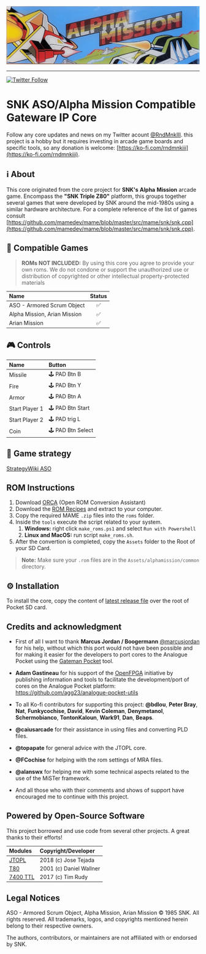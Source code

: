 [![Alpha Mission Marqueé](alpha-mission_marquee.jpg)](#)

---

[![Twitter Follow](https://img.shields.io/twitter/follow/rndmnkiii?style=social)](https://twitter.com/rndmnkiii)

# SNK ASO/Alpha Mission Compatible Gateware IP Core

Follow any core updates and news on my Twitter acount [@RndMnkIII](https://twitter.com/RndMnkIII). this project is a hobby but it requires investing in arcade game boards and specific tools, so any donation is welcome: [https://ko-fi.com/rndmnkiii](https://ko-fi.com/rndmnkiii).

## ℹ️ About

This core originated from the core project for __SNK's__ __Alpha__ __Mission__ arcade game. Encompass the __"SNK Triple Z80"__ platform, this groups together several games that were developed by SNK around the mid-1980s using a similar hardware architecture. For a complete reference of the list of games consult
[https://github.com/mamedev/mame/blob/master/src/mame/snk/snk.cpp](https://github.com/mamedev/mame/blob/master/src/mame/snk/snk.cpp).

## 🔗 Compatible Games

> __ROMs NOT INCLUDED:__ By using this core you agree to provide your own roms. We do not condone or support the unauthorized use or distribution of copyrighted or other intellectual property-protected materials

| Name                         | Status |
| :--------------------------- | :----: |
| ASO - Armored Scrum Object   |  ✅    |
| Alpha Mission, Arian Mission |  ✅    |
| Arian Mission                |  ✅    |

## 🎮 Controls
| Name           | Button          |
| :------------- | :-------------- |
| Missile        | 🕹️ PAD Btn B      |
| Fire           | 🕹️ PAD Btn Y      |
| Armor          | 🕹️ PAD Btn A      |
| Start Player 1 | 🕹️ PAD Btn Start  |
| Start Player 2 | 🕹️ PAD trig L     |
| Coin           | 🕹️ PAD Btn Select |

## 🧩 Game strategy
[StrategyWiki ASO](https://strategywiki.org/wiki/ASO:_Armored_Scrum_Object)

## ROM Instructions

1. Download [ORCA](https://github.com/opengateware/tools-orca/releases/latest) (Open ROM Conversion Assistant)
2. Download the [ROM Recipes](https://github.com/RndMnkIII/PocketAlphaMission/releases/tag/alphamission_rom-recipes-v1.0) and extract to your computer.
3. Copy the required MAME `.zip` files into the `roms` folder.
4. Inside the `tools` execute the script related to your system.
   1. **Windows:** right click `make_roms.ps1` and select `Run with Powershell`
   2. **Linux and MacOS:** run script `make_roms.sh`.
5. After the convertion is completed, copy the `Assets` folder to the Root of your SD Card.

> **Note:** Make sure your `.rom` files are in the `Assets/alphamission/common` directory.

## ⚙️ Installation

To install the core, copy the content of [latest release file](https://github.com/RndMnkIII/PocketAlphaMission/releases/download/alphamission-pocket-v1.0/rndmnkiii.alphamission_pocket-v1.0.zip) over the root of Pocket SD card.

## Credits and acknowledgment
* First of all I want to thank __Marcus Jordan / Boogermann__ [@marcusjordan](https://twitter.com/marcusjordan) for his help, without which this port would not have been possible and for making it easier for the developers to port cores to the Analogue Pocket using the [Gateman Pocket](https://github.com/opengateware/gateman-pocket) tool.

* __Adam Gastineau__ for his support of the [OpenFPGA](https://www.analogue.co/developer/docs/overview) initiative by publishing information and tools to facilitate the development/port of cores on the Analogue Pocket platform: https://github.com/agg23/analogue-pocket-utils


* To all Ko-fi contributors for supporting this project: __@bdlou__, __Peter Bray__, __Nat__, __Funkycochise__, __David__, __Kevin Coleman__, __Denymetanol__, __Schermobianco__, __TontonKaloun__, __Wark91__, __Dan__, __Beaps__.
* __@caiusarcade__ for their assistance in using files and converting PLD files.
* __@topapate__ for general advice with the JTOPL core.
* __@FCochise__ for helping with the rom settings of MRA files.
* __@alanswx__ for helping me with some technical aspects related to the use of the MiSTer framework.
* And all those who with their comments and shows of support have encouraged me to continue with this project.

## Powered by Open-Source Software

This project borrowed and use code from several other projects. A great thanks to their efforts!

| Modules | Copyright/Developer     |
| :------ | :---------------------- |
| [JTOPL] | 2018 (c) Jose Tejada    |
| [T80]   | 2001 (c) Daniel Wallner |
| [7400 TTL]   | 2017 (c) Tim Rudy |

## Legal Notices

ASO - Armored Scrum Object, Alpha Mission, Arian Mission © 1985 SNK. All rights reserved.
All trademarks, logos, and copyrights mentioned herein belong to their respective owners.

The authors, contributors, or maintainers are not affiliated with or endorsed by SNK.

[T80]: https://opencores.org/projects/t80
[JTOPL]: https://github.com/jotego/jt49
[7400 TTL]: https://github.com/TimRudy/ice-chips-verilog
